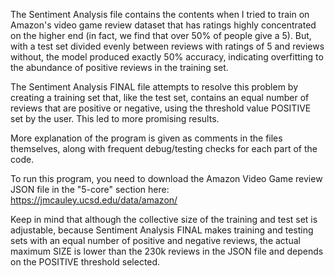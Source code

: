 The Sentiment Analysis file contains the contents when I tried to train on Amazon's video game review dataset that has ratings highly concentrated on the higher end (in fact, we find that over 50% of people give a 5). But, with a test set divided evenly between reviews with ratings of 5 and reviews without, the model produced exactly 50% accuracy, indicating overfitting to the abundance of positive reviews in the training set. 

The Sentiment Analysis FINAL file attempts to resolve this problem by creating a training set that, like the test set, contains an equal number of reviews that are positive or negative, using the threshold value POSITIVE set by the user. This led to more promising results. 

More explanation of the program is given as comments in the files themselves, along with frequent debug/testing checks for each part of the code. 

To run this program, you need to download the Amazon Video Game review JSON file in the "5-core" section here: https://jmcauley.ucsd.edu/data/amazon/

Keep in mind that although the collective size of the training and test set is adjustable, because Sentiment Analysis FINAL makes training and testing sets with an equal number of positive and negative reviews, the actual maximum SIZE is lower than the 230k reviews in the JSON file and depends on the POSITIVE threshold selected. 
